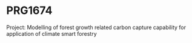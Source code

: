 # PRG1674
Project: Modelling of forest growth related carbon capture capability for application of climate smart forestry
